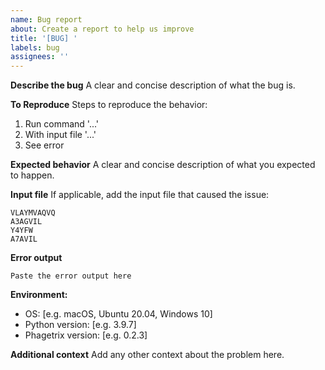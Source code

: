 ```yaml
---
name: Bug report
about: Create a report to help us improve
title: '[BUG] '
labels: bug
assignees: ''
---
```


**Describe the bug**
A clear and concise description of what the bug is.

**To Reproduce**
Steps to reproduce the behavior:
1. Run command '...'
2. With input file '...'
3. See error

**Expected behavior**
A clear and concise description of what you expected to happen.

**Input file**
If applicable, add the input file that caused the issue:
```
VLAYMVAQVQ
A3AGVIL
Y4YFW
A7AVIL
```

**Error output**
```
Paste the error output here
```

**Environment:**
 - OS: [e.g. macOS, Ubuntu 20.04, Windows 10]
 - Python version: [e.g. 3.9.7]
 - Phagetrix version: [e.g. 0.2.3]

**Additional context**
Add any other context about the problem here.

